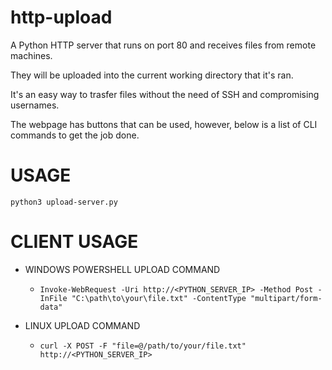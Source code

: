 # http-upload
A Python HTTP server that runs on port 80 and receives files from remote machines.

They will be uploaded into the current working directory that it's ran.

It's an easy way to trasfer files without the need of SSH and compromising usernames.

The webpage has buttons that can be used, however, below is a list of CLI commands to get the job done.

# USAGE
`python3 upload-server.py`


# CLIENT USAGE
- WINDOWS POWERSHELL UPLOAD COMMAND
	- `Invoke-WebRequest -Uri http://<PYTHON_SERVER_IP> -Method Post -InFile "C:\path\to\your\file.txt" -ContentType "multipart/form-data"`

- LINUX UPLOAD COMMAND
	- `curl -X POST -F "file=@/path/to/your/file.txt" http://<PYTHON_SERVER_IP>`
